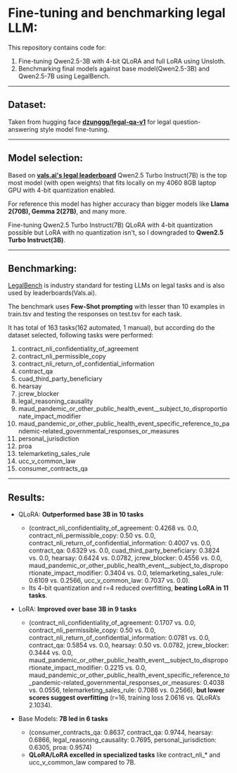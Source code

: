 # Fine-tuning and benchmarking legal LLM:

This repository contains code for:
1. Fine-tuning Qwen2.5-3B with 4-bit QLoRA and full LoRA using Unsloth.
2. Benchmarking final models against base model(Qwen2.5-3B) and Qwen2.5-7B using LegalBench.

---

## Dataset:

Taken from hugging face **[dzunggg/legal-qa-v1](https://huggingface.co/datasets/dzunggg/legal-qa-v1)** for legal question-answering style model fine-tuning.

---

## Model selection:

Based on **[vals.ai's legal leaderboard](https://www.vals.ai/benchmarks/legal_bench)** Qwen2.5 Turbo Instruct(7B) is the top most model (with open weights) that fits locally on my 4060 8GB laptop GPU with 4-bit quantization enabled.

For reference this model has higher accuracy than bigger models like **Llama 2(70B), Gemma 2(27B)**, and many more.

Fine-tuning Qwen2.5 Turbo Instruct(7B) QLoRA with 4-bit quantization possible but LoRA with no quantization isn't, so I downgraded to **Qwen2.5 Turbo Instruct(3B)**.

---

## Benchmarking:

[LegalBench](https://github.com/HazyResearch/legalbench) is industry standard for testing LLMs on legal tasks and is also used by leaderboards(Vals.ai).

The benchmark uses **Few-Shot prompting** with lesser than 10 examples in train.tsv and testing the responses on test.tsv for each task.

It has total of 163 tasks(162 automated, 1 manual), but according do the dataset selected, following tasks were performed:

1.  contract_nli_confidentiality_of_agreement
2.  contract_nli_permissible_copy
3.  contract_nli_return_of_confidential_information
4.  contract_qa
5.  cuad_third_party_beneficiary
6.  hearsay
7.  jcrew_blocker
8.  legal_reasoning_causality
9.  maud_pandemic_or_other_public_health_event__subject_to_disproportionate_impact_modifier
10. 
    maud_pandemic_or_other_public_health_event_specific_reference_to_pandemic-related_governmental_responses_or_measures
11. personal_jurisdiction
12. proa
13. telemarketing_sales_rule
14. ucc_v_common_law
15. consumer_contracts_qa

---

## Results:

- QLoRA: **Outperformed base 3B in 10 tasks**
  - (contract_nli_confidentiality_of_agreement: 0.4268 vs. 0.0, contract_nli_permissible_copy: 0.50 vs. 0.0, contract_nli_return_of_confidential_information: 0.4007 vs. 0.0, contract_qa: 0.6329 vs. 0.0, cuad_third_party_beneficiary: 0.3824 vs. 0.0, hearsay: 0.6424 vs. 0.0782, jcrew_blocker: 0.4556 vs. 0.0, maud_pandemic_or_other_public_health_event__subject_to_disproportionate_impact_modifier: 0.3404 vs. 0.0, telemarketing_sales_rule: 0.6109 vs. 0.2566, ucc_v_common_law: 0.7037 vs. 0.0). 
  - Its 4-bit quantization and r=4 reduced overfitting, **beating LoRA in 11 tasks**.

- LoRA: **Improved over base 3B in 9 tasks**
  -  (contract_nli_confidentiality_of_agreement: 0.1707 vs. 0.0, contract_nli_permissible_copy: 0.50 vs. 0.0, contract_nli_return_of_confidential_information: 0.0781 vs. 0.0, contract_qa: 0.5854 vs. 0.0, hearsay: 0.50 vs. 0.0782, jcrew_blocker: 0.3444 vs. 0.0, maud_pandemic_or_other_public_health_event__subject_to_disproportionate_impact_modifier: 0.2215 vs. 0.0, maud_pandemic_or_other_public_health_event_specific_reference_to_pandemic-related_governmental_responses_or_measures: 0.4038 vs. 0.0556, telemarketing_sales_rule: 0.7086 vs. 0.2566), **but lower scores suggest overfitting** (r=16, training loss 2.0616 vs. QLoRA’s 2.1034).

- Base Models: **7B led in 6 tasks**
  -  (consumer_contracts_qa: 0.8637, contract_qa: 0.9744, hearsay: 0.6866, legal_reasoning_causality: 0.7695, personal_jurisdiction: 0.6305, proa: 0.9574)
  -  **QLoRA/LoRA excelled in specialized tasks** like contract_nli_* and ucc_v_common_law compared to 7B.
